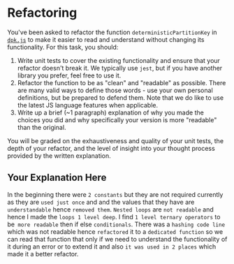 # Refactoring

You've been asked to refactor the function `deterministicPartitionKey` in [`dpk.js`](dpk.js) to make it easier to read and understand without changing its functionality. For this task, you should:

1. Write unit tests to cover the existing functionality and ensure that your refactor doesn't break it. We typically use `jest`, but if you have another library you prefer, feel free to use it.
2. Refactor the function to be as "clean" and "readable" as possible. There are many valid ways to define those words - use your own personal definitions, but be prepared to defend them. Note that we do like to use the latest JS language features when applicable.
3. Write up a brief (~1 paragraph) explanation of why you made the choices you did and why specifically your version is more "readable" than the original.

You will be graded on the exhaustiveness and quality of your unit tests, the depth of your refactor, and the level of insight into your thought process provided by the written explanation.

## Your Explanation Here

In the beginning there were `2 constants` but they are not required currently as they are `used just once` and and the values that they have are `understandable` hence `removed them`.
`Nested loops` are `not readable` and hence I made the `loops 1 level deep`.
I find `1 level ternary operators` to be` more readable` then if else `conditionals`.
There was a `hashing code line ` which was not readable hence `refactored` it to a `dedicated function` so we can read that function that only if we need to understand the functionality of it during an error or to extend it and also `it was used in 2 places` which made it a better refactor.
